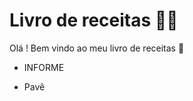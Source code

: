 # Livro de receitas :man_cook:

Olá ! Bem vindo ao meu livro de receitas :wave:

- INFORME

- Pavê

